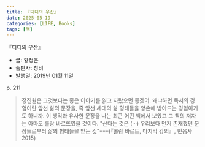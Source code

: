 ```yaml
---
title: 『디디의 우산』
date: 2025-05-19
categories: [LIFE, Books]
tags: [책]
---
```



『디디의 우산』
- 글: 황정은
- 출판사: 창비
- 발행일: 2019년 01월 11일


p. 211   
> 정진원은 그것보다는 좋은 이야기를 읽고 자랐으면 좋겠어. 왜냐하면 독서의 경험이란 앞선 삶의 문장을, 즉 앞선 세대의 삶 형태들을 양손에 받아드는 경험이기도 하니까. 이 생각과 유사한 문장을 나는 최근 어떤 책에서 보았고 그 책의 저자는 아마도 롤랑 바르뜨였을 것이다. "산다는 것은 (···) 우리보다 먼저 존재했던 문장들로부터 삶의 형태들을 받는 것"······(『롤랑 바르트, 마지막 강의』, 민음사 2015)